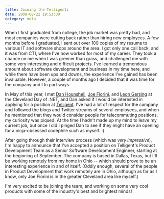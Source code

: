 ```yaml
---
title: Joining the Telligenti
date: 2008-08-22 19:53:00
category: meta
---
```


<span class='drop-cap'>When I first</span> graduated from college, the job market was pretty bad, and most companies were cutting back rather than hiring new employees. A few months before I graduated, I sent out over 100 copies of my resume to various IT and software shops around the area. I got only one call back, and it was from CTI, where I've now worked for most of my career. They took a chance on me when I was greener than grass, and challenged me with some very interesting and difficult projects. I've learned a tremendous amount about software development and business in my time here, and while there have been ups and downs, the experience I've gained has been invaluable. However, a couple of months ago I decided that it was time for the company and I to part ways.

In May of this year, I met [Dan Hounshell](http://danhounshell.com/), [Joe Fiorini](http://www.faithfulgeek.org/), and [Leon Gersing](http://www.fallenrogue.com/) at the Cleveland Day of .NET, and Dan asked if I would be interested in applying for a position at [Telligent](http://telligent.com/). I've had a lot of respect for the company and followed the blogs and Twitter streams of several employees, and when he mentioned that they would consider people for telecommuting positions, my curiosity was piqued. At the time I hadn't made up my mind to leave my current job, but once I did I pinged Dan to see if they might have an opening for a ninja-obsessed codephile such as myself. :)

After going through their interview process (which was _very impressive_), I'm happy to announce that I've accepted a position on Telligent's Product Development Team as a Senior Software Development Engineer, starting at the beginning of September. The company is based in Dallas, Texas, but I'll be working remotely from my home in Ohio -- which should prove to be an interesting experience in and of itself. (Oddly enough, several of the people in Product Development that work remotely are in Ohio, although as far as I know, only Joe Fiorini is in the greater Cleveland area like myself.)

I'm very excited to be joining the team, and working on some very cool products with some of the industry's best and brightest minds!
